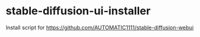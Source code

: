# stable-diffusion-ui-installer
Install script for https://github.com/AUTOMATIC1111/stable-diffusion-webui
